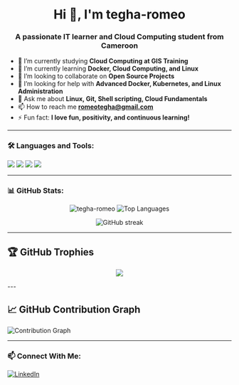 <h1 align="center">Hi 👋, I'm tegha-romeo</h1>
<h3 align="center">A passionate IT learner and Cloud Computing student from Cameroon</h3>

- 🔭 I’m currently studying **Cloud Computing at GIS Training**
- 🌱 I’m currently learning **Docker, Cloud Computing, and Linux**
- 👯 I’m looking to collaborate on **Open Source Projects**
- 🤝 I’m looking for help with **Advanced Docker, Kubernetes, and Linux Administration**
- 💬 Ask me about **Linux, Git, Shell scripting, Cloud Fundamentals**
- 📫 How to reach me **[romeotegha@gmail.com](mail.romeotegha@gmail.com)**
- ⚡ Fun fact: **I love fun, positivity, and continuous learning!**

---

### 🛠️ Languages and Tools:

<p align="left">
  <a href="https://www.gnu.org/software/bash/" target="_blank"><img src="https://img.shields.io/badge/Bash-4EAA25?style=for-the-badge&logo=gnu-bash&logoColor=white"/></a>
  <a href="https://www.linux.org/" target="_blank"><img src="https://img.shields.io/badge/Linux-FCC624?style=for-the-badge&logo=linux&logoColor=black"/></a>
  <a href="https://www.docker.com/" target="_blank"><img src="https://img.shields.io/badge/Docker-2496ED?style=for-the-badge&logo=docker&logoColor=white"/></a>
  <a href="https://git-scm.com/" target="_blank"><img src="https://img.shields.io/badge/Git-F05032?style=for-the-badge&logo=git&logoColor=white"/></a>
</p>

---

### 📊 GitHub Stats:

<p align="center">
  <img src="https://github-readme-stats.vercel.app/api?username=tegha-romeo&show_icons=true&theme=radical" alt="tegha-romeo" />
  <img src="https://github-readme-stats.vercel.app/api/top-langs/?username=tegha-romeo&layout=compact&theme=radical" alt="Top Languages" />
</p>

<p align="center">
  <img src="https://github-readme-streak-stats.herokuapp.com/?user=tegha-romeo&theme=radical" alt="GitHub streak"/>
</p>

---

## 🏆 GitHub Trophies
<p align="center">
  <img src="https://github-profile-trophy.vercel.app/?username=tegha-romeo&theme=radical&margin-w=15&margin-h=15"/>
</p>
---

## 📈 GitHub Contribution Graph

<img src="https://github-readme-activity-graph.vercel.app/graph?username=tegha-romeo&theme=rogue" alt="Contribution Graph" />


---

### 📫 Connect With Me:

<p align="left">
<a href="https://www.linkedin.com/in/romeo-dze-tegha-1375b6341/" target="blank"><img src="https://img.shields.io/badge/LinkedIn-0A66C2?style=for-the-badge&logo=linkedin&logoColor=white" alt="LinkedIn" /></a>
</p>



